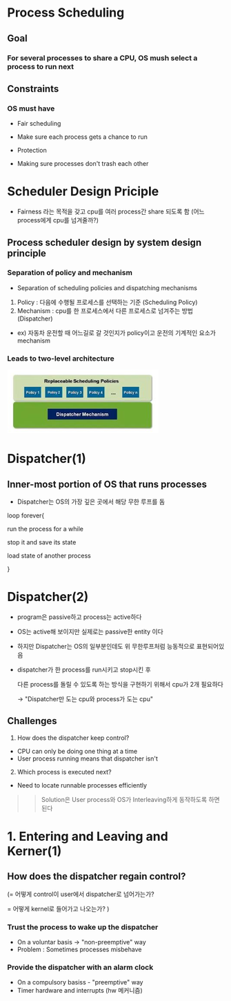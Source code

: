 # Process Scheduling

## Goal
### For several processes to share a CPU, OS mush select a process to run next

## Constraints
### OS must have
 - Fair scheduling
  + Make sure each process gets a chance to run
  
 - Protection
  + Making sure processes don't trash each other
  
  

# Scheduler Design Priciple
 - Fairness 라는 목적을 갖고 cpu를 여러 process간 share 되도록 함
   (어느 process에게 cpu를 넘겨줄까?)

## Process scheduler design by system design principle
### Separation of policy and mechanism
 - Separation of scheduling policies and dispatching mechanisms
 
 1. Policy : 다음에 수행될 프로세스를 선택하는 기준 (Scheduling Policy)
 2. Mechanism : cpu를 한 프로세스에서 다른 프로세스로 넘겨주는 방법 (Dispatcher)
 
 - ex) 자동차 운전할 때 어느길로 갈 것인지가 policy이고 운전의 기계적인 요소가 mechanism
 
### Leads to two-level architecture

![ch4_3_1](./pic/ch4_3_1.JPG)



# Dispatcher(1)

## Inner-most portion of OS that runs processes
 - Dispatcher는 OS의 가장 깊은 곳에서 해당 무한 루프를 돔
 
 loop forever{
 
  run the process for a while
  
  stop it and save its state
  
  load state of another process
 
 }
 
 
# Dispatcher(2)

 - program은 passive하고 process는 active하다

 - OS는 active해 보이지만 실제로는 passive한 entity 이다
 
 - 하지만 Dispatcher는 OS의 일부분인데도 위 무한루프처럼 능동적으로 표현되어있음
 
 - dispatcher가 한 process를 run시키고 stop시킨 후 
 
   다른 process를 돌릴 수 있도록 하는 방식을 구현하기 위해서 cpu가 2개 필요하다
   
   -> "Dispatcher만 도는 cpu와 process가 도는 cpu"
   
## Challenges   

 1. How does the dispatcher keep control?
  - CPU can only be doing one thing at a time
  - User process running means that dispatcher isn't
  
 2. Which process is executed next?
  - Need to locate runnable processes efficiently
  
 >> Solution은 User process와 OS가 Interleaving하게 동작하도록 하면 된다
   


# 1. Entering and Leaving and Kerner(1)

## How does the dispatcher regain control?
 (= 어떻게 control이 user에서 dispatcher로 넘어가는가?
 
  = 어떻게 kernel로 들어가고 나오는가? )
  
### Trust the process to wake up the dispatcher
 - On a voluntar basis -> "non-preemptive" way
 - Problem : Sometimes processes misbehave
 
 
### Provide the dispatcher with an alarm clock
 - On a compulsory basiss - "preemptive" way
 - Timer hardware and interrupts (hw 메커니즘)
